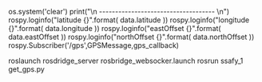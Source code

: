  os.system('clear')
    print("\n ------------------------------------ \n")
    rospy.loginfo("latitude {}".format( data.latitude ))
    rospy.loginfo("longitude {}".format( data.longitude ))
    rospy.loginfo("eastOffset {}".format( data.eastOffset ))
    rospy.loginfo("northOffset {}".format( data.northOffset ))
rospy.Subscriber('/gps',GPSMessage,gps_callback)

roslaunch rosdridge_server rosbridge_websocker.launch
rosrun ssafy_1 get_gps.py